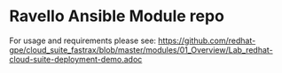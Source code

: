 # Ravello Ansible Module repo

For usage and requirements please see: https://github.com/redhat-gpe/cloud_suite_fastrax/blob/master/modules/01_Overview/Lab_redhat-cloud-suite-deployment-demo.adoc

